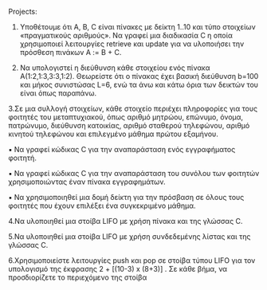 Projects:

1. Υποθέτουμε ότι A, B, C είναι πίνακες με δείκτη 1..10 και τύπο στοιχείων 
«πραγματικούς αριθμούς». Να γραφεί μια διαδικασία C η οποία χρησιμοποιεί 
λειτουργίες retrieve και update για να υλοποιήσει την πρόσθεση πινάκων A := B + C.

2. Να υπολογιστεί η διεύθυνση κάθε στοιχείου ενός πίνακα 
Α(1:2,1:3,3:3,1:2). Θεωρείστε ότι ο πίνακας έχει βασική διεύθυνση b=100 και μήκος 
συνιστώσας L=6, ενώ τα άνω και κάτω όρια των δεικτών του είναι όπως παραπάνω.

3.Σε μια συλλογή στοιχείων, κάθε στοιχείο περιέχει πληροφορίες για τους 
φοιτητές του μεταπτυχιακού, όπως αριθμό μητρώου, επώνυμο, όνομα, πατρώνυμο, 
διεύθυνση κατοικίας, αριθμό σταθερού τηλεφώνου, αριθμό κινητού τηλεφώνου και 
επιλεγμένο μάθημα πρώτου εξαμήνου.

▪ Να γραφεί κώδικας C για την αναπαράσταση ενός εγγραφήματος φοιτητή.

▪ Να γραφεί κώδικας C για την αναπαράσταση του συνόλου των φοιτητών 
χρησιμοποιώντας έναν πίνακα εγγραφημάτων.

▪ Να χρησιμοποιηθεί μια δομή δείκτη για την πρόσβαση σε όλους τους φοιτητές 
που έχουν επιλέξει ένα συγκεκριμένο μάθημα.

4.Να υλοποιηθεί μια στοίβα LIFO με χρήση πίνακα και της γλώσσας C.

5.Να υλοποιηθεί μια στοίβα LIFO με χρήση συνδεδεμένης λίστας και της 
γλώσσας C.

6.Χρησιμοποιείστε λειτουργίες push και pop σε στοίβα τύπου LIFO για τον 
υπολογισμό της έκφρασης 2 + [(10-3) x (8+3)] . Σε κάθε βήμα, να προσδιορίζετε 
το περιεχόμενο της στοίβα
